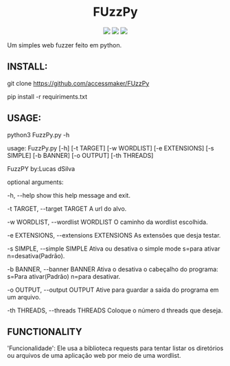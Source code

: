 <h1 align="center">FUzzPy</h1>

<p align="center">
<img src="http://img.shields.io/static/v1?label=STATUS&message=EM%20DESENVOLVIMENTO&color=GREEN&style=for-the-badge"/>
<img src="http://img.shields.io/static/v1?label=VERSION&message=1.4&color=blue&style=for-the-badge"/>
<img src="https://img.shields.io/github/license/accessmaker/FUzzPy?style=for-the-badge"/>
</p>



Um simples web fuzzer feito em python.

<h2>INSTALL:</h2>

git clone https://github.com/accessmaker/FUzzPy

pip install -r requiriments.txt

<h2>USAGE:</h2>

python3 FuzzPy.py -h

usage: FuzzPy.py [-h] [-t TARGET] [-w WORDLIST]
                 [-e EXTENSIONS] [-s SIMPLE]
                 [-b BANNER] [-o OUTPUT]
                 [-th THREADS]

FuzzPY by:Lucas dSilva

optional arguments:

  -h, --help            show this help message and
                        exit.
                        
  -t TARGET, --target TARGET
                        A url do alvo.
                        
  -w WORDLIST, --wordlist WORDLIST
                        O caminho da wordlist
                        escolhida.
                        
  -e EXTENSIONS, --extensions EXTENSIONS
                        As extensões que desja
                        testar.
                        
  -s SIMPLE, --simple SIMPLE
                        Ativa ou desativa o simple
                        mode s=para ativar
                        n=desativa(Padrão).
                        
  -b BANNER, --banner BANNER
                        Ativa o desativa o
                        cabeçalho do programa:
                        s=Para ativar(Padrão)
                        n=para desativar.
                        
  -o OUTPUT, --output OUTPUT
                        Ative para guardar a saida
                        do programa em um arquivo.
                        
  -th THREADS, --threads THREADS
                        Coloque o número d threads
                        que deseja.
                        
<h2>FUNCTIONALITY</h2>

'Funcionalidade': Ele usa a biblioteca requests para tentar listar os diretórios ou arquivos de uma aplicação web por meio de uma wordlist.
